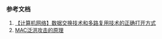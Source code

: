 
### 参考文档
1. [【计算机网络】数据交换技术和多路复用技术的正确打开方式](https://www.cnblogs.com/penghuwan/p/7686059.html)
2. [MAC泛洪攻击的原理](https://www.cnblogs.com/qiyeboy/p/5930573.html)